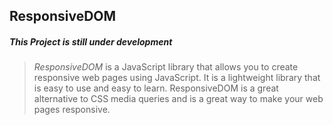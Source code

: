 ## ResponsiveDOM
##### This Project is still under development

> _ResponsiveDOM_ is a JavaScript library that allows you to create responsive web pages using JavaScript. It is a lightweight library that is easy to use and easy to learn. ResponsiveDOM is a great alternative to CSS media queries and is a great way to make your web pages responsive.
